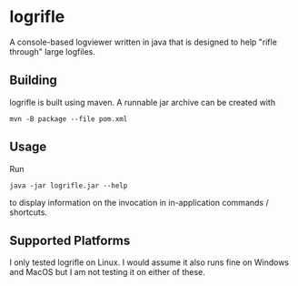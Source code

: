 # logrifle
A console-based logviewer written in java that is designed to help "rifle through" large logfiles.

## Building
logrifle is built using maven. A runnable jar archive can be created with

```mvn -B package --file pom.xml```

## Usage
Run 

```java -jar logrifle.jar --help```

to display information on the invocation in in-application commands / shortcuts.

## Supported Platforms
I only tested logrifle on Linux. I would assume it also runs fine on Windows and MacOS but I am not testing it on either of these.
